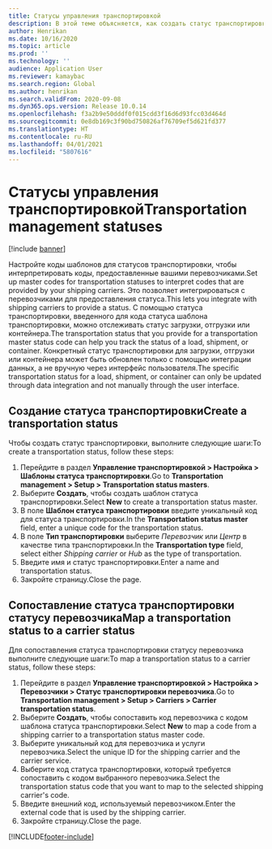 ```yaml
---
title: Статусы управления транспортировкой
description: В этой теме объясняется, как создать статус транспортировки и сопоставить этот статус статусу перевозчика.
author: Henrikan
ms.date: 10/16/2020
ms.topic: article
ms.prod: ''
ms.technology: ''
audience: Application User
ms.reviewer: kamaybac
ms.search.region: Global
ms.author: henrikan
ms.search.validFrom: 2020-09-08
ms.dyn365.ops.version: Release 10.0.14
ms.openlocfilehash: f3a2b9e50dddf0f015cdd3f16d6d93fcc03d464d
ms.sourcegitcommit: 0e8db169c3f90bd750826af76709ef5d621fd377
ms.translationtype: HT
ms.contentlocale: ru-RU
ms.lasthandoff: 04/01/2021
ms.locfileid: "5807616"
---
```

# <a name="transportation-management-statuses"></a><span data-ttu-id="06536-103">Статусы управления транспортировкой</span><span class="sxs-lookup"><span data-stu-id="06536-103">Transportation management statuses</span></span>

[!include [banner](../includes/banner.md)]

<span data-ttu-id="06536-104">Настройте коды шаблонов для статусов транспортировки, чтобы интерпретировать коды, предоставленные вашими перевозчиками.</span><span class="sxs-lookup"><span data-stu-id="06536-104">Set up master codes for transportation statuses to interpret codes that are provided by your shipping carriers.</span></span> <span data-ttu-id="06536-105">Это позволяет интегрироваться с перевозчиками для предоставления статуса.</span><span class="sxs-lookup"><span data-stu-id="06536-105">This lets you integrate with shipping carriers to provide a status.</span></span> <span data-ttu-id="06536-106">С помощью статуса транспортировки, введенного для кода статуса шаблона транспортировки, можно отслеживать статус загрузки, отгрузки или контейнера.</span><span class="sxs-lookup"><span data-stu-id="06536-106">The transportation status that you provide for a transportation master status code can help you track the status of a load, shipment, or container.</span></span> <span data-ttu-id="06536-107">Конкретный статус транспортировки для загрузки, отгрузки или контейнера может быть обновлен только с помощью интеграции данных, а не вручную через интерфейс пользователя.</span><span class="sxs-lookup"><span data-stu-id="06536-107">The specific transportation status for a load, shipment, or container can only be updated through data integration and not manually through the user interface.</span></span>

## <a name="create-a-transportation-status"></a><span data-ttu-id="06536-108">Создание статуса транспортировки</span><span class="sxs-lookup"><span data-stu-id="06536-108">Create a transportation status</span></span>

<span data-ttu-id="06536-109">Чтобы создать статус транспортировки, выполните следующие шаги:</span><span class="sxs-lookup"><span data-stu-id="06536-109">To create a transportation status, follow these steps:</span></span>

1. <span data-ttu-id="06536-110">Перейдите в раздел **Управление транспортировкой \> Настройка \> Шаблоны статуса транспортировки**.</span><span class="sxs-lookup"><span data-stu-id="06536-110">Go to **Transportation management \> Setup \> Transportation status masters**.</span></span>
1. <span data-ttu-id="06536-111">Выберите **Создать**, чтобы создать шаблон статуса транспортировки.</span><span class="sxs-lookup"><span data-stu-id="06536-111">Select **New** to create a transportation status master.</span></span>
1. <span data-ttu-id="06536-112">В поле **Шаблон статуса транспортировки** введите уникальный код для статуса транспортировки.</span><span class="sxs-lookup"><span data-stu-id="06536-112">In the **Transportation status master** field, enter a unique code for the transportation status.</span></span>
1. <span data-ttu-id="06536-113">В поле **Тип транспортировки** выберите *Перевозчик* или *Центр* в качестве типа транспортировки.</span><span class="sxs-lookup"><span data-stu-id="06536-113">In the **Transportation type** field, select either *Shipping carrier* or *Hub* as the type of transportation.</span></span>
1. <span data-ttu-id="06536-114">Введите имя и статус транспортировки.</span><span class="sxs-lookup"><span data-stu-id="06536-114">Enter a name and transportation status.</span></span>
1. <span data-ttu-id="06536-115">Закройте страницу.</span><span class="sxs-lookup"><span data-stu-id="06536-115">Close the page.</span></span>

## <a name="map-a-transportation-status-to-a-carrier-status"></a><span data-ttu-id="06536-116">Сопоставление статуса транспортировки статусу перевозчика</span><span class="sxs-lookup"><span data-stu-id="06536-116">Map a transportation status to a carrier status</span></span>

<span data-ttu-id="06536-117">Для сопоставления статуса транспортировки статусу перевозчика выполните следующие шаги:</span><span class="sxs-lookup"><span data-stu-id="06536-117">To map a transportation status to a carrier status, follow these steps:</span></span>

1. <span data-ttu-id="06536-118">Перейдите в раздел **Управление транспортировкой \> Настройка \> Перевозчики \> Статус транспортировки перевозчика**.</span><span class="sxs-lookup"><span data-stu-id="06536-118">Go to **Transportation management \> Setup \> Carriers \> Carrier transportation status**.</span></span>
1. <span data-ttu-id="06536-119">Выберите **Создать**, чтобы сопоставить код перевозчика с кодом шаблона статуса транспортировки.</span><span class="sxs-lookup"><span data-stu-id="06536-119">Select **New** to map a code from a shipping carrier to a transportation status master code.</span></span>
1. <span data-ttu-id="06536-120">Выберите уникальный код для перевозчика и услуги перевозчика.</span><span class="sxs-lookup"><span data-stu-id="06536-120">Select the unique ID for the shipping carrier and the carrier service.</span></span>
1. <span data-ttu-id="06536-121">Выберите код статуса транспортировки, который требуется сопоставить с кодом выбранного перевозчика.</span><span class="sxs-lookup"><span data-stu-id="06536-121">Select the transportation status code that you want to map to the selected shipping carrier's code.</span></span>
1. <span data-ttu-id="06536-122">Введите внешний код, используемый перевозчиком.</span><span class="sxs-lookup"><span data-stu-id="06536-122">Enter the external code that is used by the shipping carrier.</span></span>
1. <span data-ttu-id="06536-123">Закройте страницу.</span><span class="sxs-lookup"><span data-stu-id="06536-123">Close the page.</span></span>


[!INCLUDE[footer-include](../../includes/footer-banner.md)]